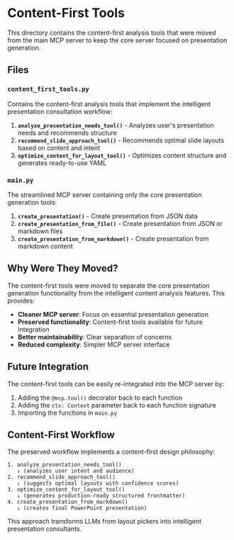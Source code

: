 # Content-First Tools

This directory contains the content-first analysis tools that were moved from the main MCP server to keep the core server focused on presentation generation.

## Files

### `content_first_tools.py`
Contains the content-first analysis tools that implement the intelligent presentation consultation workflow:

1. **`analyze_presentation_needs_tool()`** - Analyzes user's presentation needs and recommends structure
2. **`recommend_slide_approach_tool()`** - Recommends optimal slide layouts based on content and intent
3. **`optimize_content_for_layout_tool()`** - Optimizes content structure and generates ready-to-use YAML

### `main.py`
The streamlined MCP server containing only the core presentation generation tools:

1. **`create_presentation()`** - Create presentation from JSON data
2. **`create_presentation_from_file()`** - Create presentation from JSON or markdown files
3. **`create_presentation_from_markdown()`** - Create presentation from markdown content

## Why Were They Moved?

The content-first tools were moved to separate the core presentation generation functionality from the intelligent content analysis features. This provides:

- **Cleaner MCP server**: Focus on essential presentation generation
- **Preserved functionality**: Content-first tools available for future integration
- **Better maintainability**: Clear separation of concerns
- **Reduced complexity**: Simpler MCP server interface

## Future Integration

The content-first tools can be easily re-integrated into the MCP server by:

1. Adding the `@mcp.tool()` decorator back to each function
2. Adding the `ctx: Context` parameter back to each function signature
3. Importing the functions in `main.py`

## Content-First Workflow

The preserved workflow implements a content-first design philosophy:

```
1. analyze_presentation_needs_tool()
   ↓ (analyzes user intent and audience)
2. recommend_slide_approach_tool()
   ↓ (suggests optimal layouts with confidence scores)
3. optimize_content_for_layout_tool()
   ↓ (generates production-ready structured frontmatter)
4. create_presentation_from_markdown()
   ↓ (creates final PowerPoint presentation)
```

This approach transforms LLMs from layout pickers into intelligent presentation consultants.